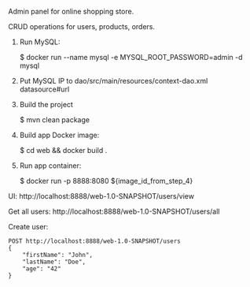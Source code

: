 Admin panel for online shopping store.

CRUD operations for users, products, orders.

1. Run MySQL:
	
	$ docker run --name mysql -e MYSQL_ROOT_PASSWORD=admin -d mysql

2. Put MySQL IP to dao/src/main/resources/context-dao.xml datasource#url
3. Build the project
    
    $ mvn clean package

4. Build app Docker image:

    $ cd web && docker build .
    
5. Run app container:

    $ docker run -p 8888:8080 ${image_id_from_step_4}

UI: http://localhost:8888/web-1.0-SNAPSHOT/users/view

Get all users: http://localhost:8888/web-1.0-SNAPSHOT/users/all

Create user:
    
    POST http://localhost:8888/web-1.0-SNAPSHOT/users
    {
    	"firstName": "John",
    	"lastName": "Doe",
    	"age": "42"
    }
